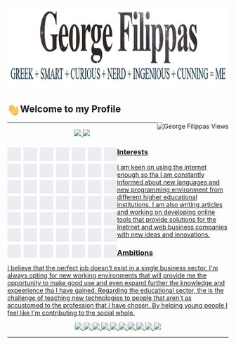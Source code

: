 <a align="center" href="https://mr.macroweb.gr">
	<img src="readme.assets/ego.png" width="1145px" height="190px"/>
</a>
<p align="left">
<h2>
	<b> Welcome to my Profile </b> <img align="left" src="readme.assets/hello-world.gif" width="29px">
</h2>
	<a href="https://github.com/gfilippa">
		<img align="right" src="https://komarev.com/ghpvc/?username=gfilippagfilippa&color=brightgreen&style=plastic" alt="George Filippas Views"/>
	</a>
</p>


---


<p align="center">
 	<a href="https://github.com/g1f1">
  	<img height="150em" src="https://github-readme-stats.vercel.app/api?username=g1f1&show_icons=true&theme=gruvbox&include_all_commits=true&count_private=true"/> 	
 	<img height="150em" src="https://github-readme-stats.vercel.app/api/top-langs/?username=g1f1&layout=compact&langs_count=7&theme=gruvbox"/> 
</p>

<p>
  <img width="250" align='left' src="readme.assets/contributions.gif?raw=true">
</p>
<p>
	
<h3>
	<b> Interests </b>
</h3>
I am keen on using the internet enough so tha I am constantly informed about new languages and new programming environment from different higher educational institutions. I am also writing articles and working on developing online tools that provide solutions for the Inetrnet and web business companies with new ideas and innovations.


<h3>
	<b> Ambitions </b>
</h3>
I believe that the perfect job doesn't exist in a single business sector. I'm always opting for new working environments that will provide me the opportunity to make good use and even expand further the knowledge and expeerience tha I have gained. Regarding the educational sector, the is the challenge of teaching new technologies to people that aren't as accustomed to the profession that I have chosen. By helping young people I feel like I'm contributing to the social whole.


</p>

<div align="center" style="display: inline_block">
<img src="https://img.shields.io/badge/PHP8-474A8A?style=for-the-badge&logo=php&logoColor=white">
<img src="https://img.shields.io/badge/C-43853D?style=for-the-badge&logo=C&logoColor=white">
<img src="https://img.shields.io/badge/CSharp-43853D?style=for-the-badge&logo=CSharp&logoColor=white">
<img src="https://img.shields.io/badge/C++-43853D?style=for-the-badge&logo=Cpp&logoColor=white">
<img src="https://img.shields.io/badge/Python-306998?style=for-the-badge&logo=Python&logoColor=FFD43B">
<img src="https://img.shields.io/badge/CSS3-1572B6?style=for-the-badge&logo=css3&logoColor=white">
<img src="https://img.shields.io/badge/HTML5-E34F26?style=for-the-badge&logo=html5&logoColor=white">
<img src="https://img.shields.io/badge/JavaScript-F7DF1E?style=for-the-badge&logo=javascript&logoColor=black">
<img src="https://img.shields.io/badge/Node.js-43853D?style=for-the-badge&logo=node.js&logoColor=white">
<img src="https://img.shields.io/badge/React.js-F7DF1E?style=for-the-badge&logo=react.js&logoColor=black">
</div>


---

